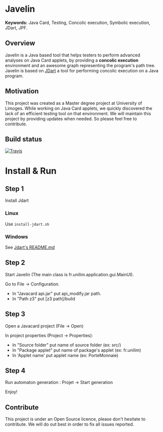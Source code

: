 # Javelin
**Keywords:**  Java Card, Testing, Concolic execution, Symbolic execution, JDart, JPF.
## Overview
Javelin is a Java based tool that helps testers to perform advanced analyses on Java Card applets, by providing a **concolic execution** environment and an awesome graph representing the program's path tree.
Javelin is based on [JDart](https://github.com/psycopaths/jdart) a tool for performing concolic execution on a Java program.
## Motivation
This project was created as a Master degree project at University of Limoges. While working on Java Card applets, we quickly discovered the lack of an efficient testing tool on that environment.
We will maintain this project by providing updates when needed. So please feel free to contribute.
## Build status
[![Travis](https://img.shields.io/travis/rust-lang/rust.svg?style=flat-square)]()
# Install & Run
## Step 1
Install Jdart

### Linux
Use ```install-jdart.sh```

### Windows
See [Jdart's README.md](https://github.com/psycopaths/jdart/blob/master/README.md)

## Step 2
Start Javelin (The main class is fr.unilim.application.gui.MainUI).

Go to File -> Configuration.

- In "Javacard api.jar" put api_modify.jar path.
- In "Path z3" put [z3 path]/build

## Step 3
Open a Javacard project (File -> Open)

In project properties (Project -> Properties):

  - In "Source folder" put name of source folder (ex: src/)
  - In "Package applet" put name of package's applet (ex: fr.unilim)
  - In 'Applet name' put applet name (ex: PorteMonnaie)


## Step 4
Run automaton generation : Projet -> Start generation

Enjoy!

## Contribute
 This project is under an Open Source licence, please don't hesitate to contribute. We will do out best in order to fix all issues reported.
